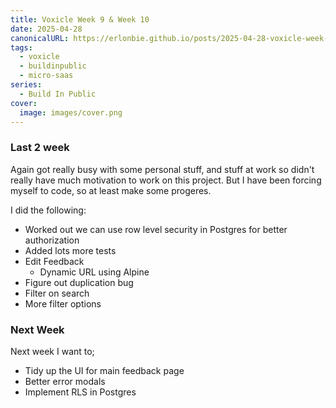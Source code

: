 ```yaml
---
title: Voxicle Week 9 & Week 10
date: 2025-04-28
canonicalURL: https://erlonbie.github.io/posts/2025-04-28-voxicle-week-9-week-10
tags:
  - voxicle
  - buildinpublic
  - micro-saas
series:
  - Build In Public
cover:
  image: images/cover.png
---
```


### Last 2 week

Again got really busy with some personal stuff, and stuff at work so didn't really have much motivation to work
on this project. But I have been forcing myself to code, so at least make some progeres.

I did the following:

- Worked out we can use row level security in Postgres for better authorization
- Added lots more tests
- Edit Feedback
  - Dynamic URL using Alpine
- Figure out duplication bug
- Filter on search
- More filter options

### Next Week

Next week I want to;

- Tidy up the UI for main feedback page
- Better error modals
- Implement RLS in Postgres

